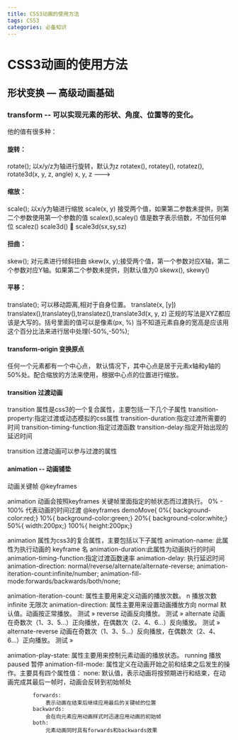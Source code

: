 ```yaml
---
title: CSS3动画的使用方法
tags: CSS3
categories: 必备知识
---
```

# CSS3动画的使用方法

## 形状变换  —   高级动画基础 

### transform -- 可以实现元素的形状、角度、位置等的变化。
他的值有很多种：
#### 旋转：
rotate(); 以x/y/z为轴进行旋转，默认为z
rotatex(), rotatey(), rotatez(), rotate3d(x, y, z, angle) x, y, z --->
#### 缩放：
scale(); 以x/y为轴进行缩放
scale(x, y) 接受两个值，如果第二参数未提供，则第二个参数使用第一个参数的值
scalex(),scaley() 值是数字表示倍数，不加任何单位
scalez()
scale3d()  scale3d(sx,sy,sz)
#### 扭曲：
skew(); 对元素进行倾斜扭曲
skew(x, y);接受两个值，第一个参数对应X轴，第二个参数对应Y轴。如果第二个参数未提供，则默认值为0
skewx(), skewy()
#### 平移：
translate(); 可以移动距离,相对于自身位置。
translate(x, [y])
translatex(),translatey(),translatez(),translate3d(x, y, z)  正规的写法是XYZ都应该是大写的。括号里面的值可以是像素(px, %)  当不知道元素自身的宽高是应该用这个百分比法来进行居中处理(-50%,-50%);
#### transform-origin 变换原点
任何一个元素都有一个中心点，
默认情况下，其中心点是居于元素x轴和y轴的50%处。配合缩放的方法来使用，根据中心点的位置进行缩放。

#### transition  过渡动画
transition  属性是css3的一个复合属性，主要包括一下几个子属性
transition-property:指定过渡或动态模拟的css属性
transition-duration:指定过渡所需要的时间
transition-timing-function:指定过渡函数
transition-delay:指定开始出现的延迟时间

transition  过渡动画可以参与过渡的属性

#### animation -- 动画铺垫
动画关键帧 
@keyframes 

animation 动画会按照keyframes 关键帧里面指定的帧状态而过渡执行。
0% - 100% 代表动画的时间过渡
@keyframes demoMove{
0%{ background-color:red;}
10%{ background-color:green;}
20%{ background-color:white;}
50%{ width:200px;}
100%{ height:200px;}

animation 属性为css3的复合属性，主要包括以下子属性
animation-name:  此属性为执行动画的 keyframe 名
animation-duration:此属性为动画执行的时间
animation-timing-function:指定过渡函数速率
animation-delay: 执行延迟时间
animation-direction: normal/reverse/alternate/alternate-reverse; 
animation-iteration-count:infinite/number;
animation-fill-mode:forwards/backwards/both/none;

animation-iteration-count:
            属性主要用来定义动画的播放次数。
            n 播放次数
            infinite 无限次
       animation-direction:
            属性主要用来设置动画播放方向
            normal  默认值。动画按正常播放。    测试 »
            reverse 动画反向播放。 测试 »
            alternate   动画在奇数次（1、3、5...）正向播放，在偶数次（2、4、6...）反向播放。    测试 »
            alternate-reverse   动画在奇数次（1、3、5...）反向播放，在偶数次（2、4、6...）正向播放。    测试 »

animation-play-state:
            属性主要用来控制元素动画的播放状态。
            running 播放
            paused  暂停
       animation-fill-mode:
            属性定义在动画开始之前和结束之后发生的操作。主要具有四个属性值：
            none:
                默认值，表示动画将按预期进行和结束，在动画完成其最后一帧时，动画会反转到初始帧处
                
            forwards:
                表示动画在结束后继续应用最后的关键帧的位置
            backwards:
                会在向元素应用动画样式时迅速应用动画的初始帧
            both:
                元素动画同时具有forwards和backwards效果







